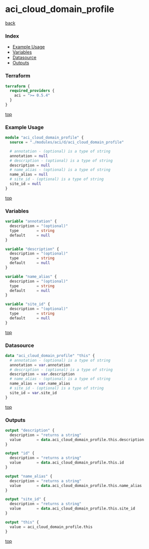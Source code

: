 # aci_cloud_domain_profile

[back](../aci.md)

### Index

- [Example Usage](#example-usage)
- [Variables](#variables)
- [Datasource](#datasource)
- [Outputs](#outputs)

### Terraform

```terraform
terraform {
  required_providers {
    aci = ">= 0.5.4"
  }
}
```

[top](#index)

### Example Usage

```terraform
module "aci_cloud_domain_profile" {
  source = "./modules/aci/d/aci_cloud_domain_profile"

  # annotation - (optional) is a type of string
  annotation = null
  # description - (optional) is a type of string
  description = null
  # name_alias - (optional) is a type of string
  name_alias = null
  # site_id - (optional) is a type of string
  site_id = null
}
```

[top](#index)

### Variables

```terraform
variable "annotation" {
  description = "(optional)"
  type        = string
  default     = null
}

variable "description" {
  description = "(optional)"
  type        = string
  default     = null
}

variable "name_alias" {
  description = "(optional)"
  type        = string
  default     = null
}

variable "site_id" {
  description = "(optional)"
  type        = string
  default     = null
}
```

[top](#index)

### Datasource

```terraform
data "aci_cloud_domain_profile" "this" {
  # annotation - (optional) is a type of string
  annotation = var.annotation
  # description - (optional) is a type of string
  description = var.description
  # name_alias - (optional) is a type of string
  name_alias = var.name_alias
  # site_id - (optional) is a type of string
  site_id = var.site_id
}
```

[top](#index)

### Outputs

```terraform
output "description" {
  description = "returns a string"
  value       = data.aci_cloud_domain_profile.this.description
}

output "id" {
  description = "returns a string"
  value       = data.aci_cloud_domain_profile.this.id
}

output "name_alias" {
  description = "returns a string"
  value       = data.aci_cloud_domain_profile.this.name_alias
}

output "site_id" {
  description = "returns a string"
  value       = data.aci_cloud_domain_profile.this.site_id
}

output "this" {
  value = aci_cloud_domain_profile.this
}
```

[top](#index)
